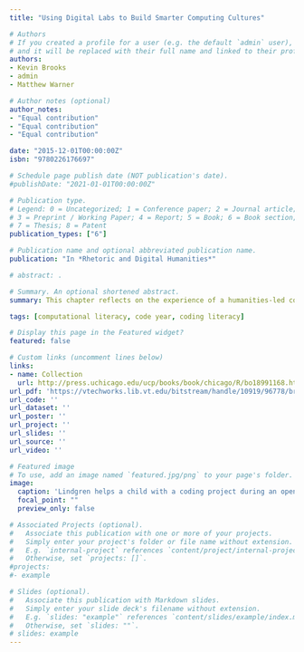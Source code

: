 ```yaml
---
title: "Using Digital Labs to Build Smarter Computing Cultures"

# Authors
# If you created a profile for a user (e.g. the default `admin` user), write the username (folder name) here 
# and it will be replaced with their full name and linked to their profile.
authors:
- Kevin Brooks
- admin
- Matthew Warner

# Author notes (optional)
author_notes:
- "Equal contribution"
- "Equal contribution"
- "Equal contribution"

date: "2015-12-01T00:00:00Z"
isbn: "9780226176697"

# Schedule page publish date (NOT publication's date).
#publishDate: "2021-01-01T00:00:00Z"

# Publication type.
# Legend: 0 = Uncategorized; 1 = Conference paper; 2 = Journal article;
# 3 = Preprint / Working Paper; 4 = Report; 5 = Book; 6 = Book section;
# 7 = Thesis; 8 = Patent
publication_types: ["6"]

# Publication name and optional abbreviated publication name.
publication: "In *Rhetoric and Digital Humanities*"

# abstract: .

# Summary. An optional shortened abstract.
summary: This chapter reflects on the experience of a humanities-led computational literacy program and offers 6 strategies for similar programs.

tags: [computational literacy, code year, coding literacy]

# Display this page in the Featured widget?
featured: false

# Custom links (uncomment lines below)
links:
- name: Collection
  url: http://press.uchicago.edu/ucp/books/book/chicago/R/bo18991168.html
url_pdf: 'https://vtechworks.lib.vt.edu/bitstream/handle/10919/96778/brooks_lindgren_warner-2015-rdh-tackling_fundamental_problem.pdf?sequence=5'
url_code: ''
url_dataset: ''
url_poster: ''
url_project: ''
url_slides: ''
url_source: ''
url_video: ''

# Featured image
# To use, add an image named `featured.jpg/png` to your page's folder. 
image:
  caption: 'Lindgren helps a child with a coding project during an open press fair about the after-school program.'
  focal_point: ""
  preview_only: false

# Associated Projects (optional).
#   Associate this publication with one or more of your projects.
#   Simply enter your project's folder or file name without extension.
#   E.g. `internal-project` references `content/project/internal-project/index.md`.
#   Otherwise, set `projects: []`.
#projects:
#- example

# Slides (optional).
#   Associate this publication with Markdown slides.
#   Simply enter your slide deck's filename without extension.
#   E.g. `slides: "example"` references `content/slides/example/index.md`.
#   Otherwise, set `slides: ""`.
# slides: example
---
```


